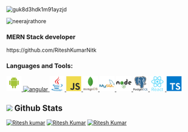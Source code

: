 ![guk8d3hdk1m91ayzjd](https://github.com/user-attachments/assets/93031554-325d-4f3c-8087-7e8a6b547ff7)

<p align="left"> <img src="https://komarev.com/ghpvc/?username=neerajrathore&label=Profile%20views&color=0e75b6&style=flat" alt="neerajrathore" /> </p>

<h3 class="job">MERN Stack developer</h3>
https://github.com/RiteshKumarNitk

<h3 align="left">Languages and Tools:</h3>
<p align="left"> <a href="https://developer.android.com" target="_blank" rel="noreferrer"> <img src="https://raw.githubusercontent.com/devicons/devicon/master/icons/android/android-original-wordmark.svg" alt="android" width="40" height="40"/> </a> <a href="https://angular.io" target="_blank" rel="noreferrer"> <img src="https://angular.io/assets/images/logos/angular/angular.svg" alt="angular" width="40" height="40"/> </a> <a href="https://www.java.com" target="_blank" rel="noreferrer"> <img src="https://raw.githubusercontent.com/devicons/devicon/master/icons/java/java-original.svg" alt="java" width="40" height="40"/> </a> <a href="https://developer.mozilla.org/en-US/docs/Web/JavaScript" target="_blank" rel="noreferrer"> <img src="https://raw.githubusercontent.com/devicons/devicon/master/icons/javascript/javascript-original.svg" alt="javascript" width="40" height="40"/> </a> <a href="https://www.mongodb.com/" target="_blank" rel="noreferrer"> <img src="https://raw.githubusercontent.com/devicons/devicon/master/icons/mongodb/mongodb-original-wordmark.svg" alt="mongodb" width="40" height="40"/> </a> <a href="https://www.mysql.com/" target="_blank" rel="noreferrer"> <img src="https://raw.githubusercontent.com/devicons/devicon/master/icons/mysql/mysql-original-wordmark.svg" alt="mysql" width="40" height="40"/> </a> <a href="https://nodejs.org" target="_blank" rel="noreferrer"> <img src="https://raw.githubusercontent.com/devicons/devicon/master/icons/nodejs/nodejs-original-wordmark.svg" alt="nodejs" width="40" height="40"/> </a> <a href="https://www.postgresql.org" target="_blank" rel="noreferrer"> <img src="https://raw.githubusercontent.com/devicons/devicon/master/icons/postgresql/postgresql-original-wordmark.svg" alt="postgresql" width="40" height="40"/> </a> <a href="https://reactjs.org/" target="_blank" rel="noreferrer"> <img src="https://raw.githubusercontent.com/devicons/devicon/master/icons/react/react-original-wordmark.svg" alt="react" width="40" height="40"/> </a> <a href="https://www.typescriptlang.org/" target="_blank" rel="noreferrer"> <img src="https://raw.githubusercontent.com/devicons/devicon/master/icons/typescript/typescript-original.svg" alt="typescript" width="40" height="40"/> </a> </p>

## <img src="https://media.giphy.com/media/iY8CRBdQXODJSCERIr/giphy.gif" width="25"> <b>Github Stats</b>

<p align="left">
    <a href="https://github.com/neerajrathore"><img src="http://github-profile-summary-cards.vercel.app/api/cards/profile-details?username=RiteshKumarNitk&theme=aura"  width="520" alt="Ritesh kumar"/></a>
<a href="https://github.com/neerajrathore"><img src="http://github-profile-summary-cards.vercel.app/api/cards/most-commit-language?username=RiteshKumarNitk&theme=aura" width="320"  alt="Ritesh Kumar"/></a>
<a href="https://github.com/neerajrathore"><img src="http://github-profile-summary-cards.vercel.app/api/cards/stats?username=RiteshKumarNitk&theme=aura" width="320"  alt="Ritesh Kumar"/></a>
</p>